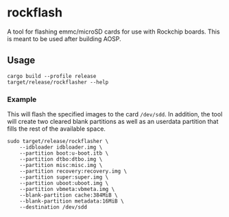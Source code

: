 # rockflash
A tool for flashing emmc/microSD cards for use with Rockchip boards.
This is meant to be used after building AOSP.

## Usage

```
cargo build --profile release
target/release/rockflasher --help
```

### Example

This will flash the specified images to the card `/dev/sdd`.
In addition, the tool will create two cleared blank partitions as well
as an userdata partition that fills the rest of the available space.

```
sudo target/release/rockflasher \
    --idbloader idbloader.img \
    --partition boot:u-boot.itb \
    --partition dtbo:dtbo.img \
    --partition misc:misc.img \
    --partition recovery:recovery.img \
    --partition super:super.img \
    --partition uboot:uboot.img \
    --partition vbmeta:vbmeta.img \
    --blank-partition cache:384MiB \
    --blank-partition metadata:16MiB \
    --destination /dev/sdd
```
